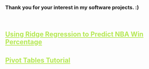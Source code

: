 ### Thank you for your interest in my software projects. :)
<br/><br/>
<h2 style="margin: 0;"><a href="/DataScience/RidgeRegressionNBA" target="_blank" style="color:#B5E853">Using Ridge Regression to Predict NBA Win Percentage</a></h2>
<br/><br/>
<h2 style="margin: 0;"><a href="/AdvancedDataScience/PivotTables" target="_blank" style="color:#B5E853">Pivot Tables Tutorial</a></h2>
